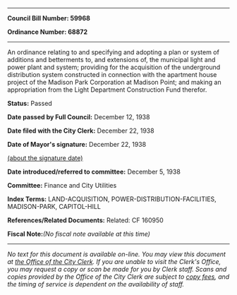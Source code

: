 

********

**Council Bill Number: 59968**
   
**Ordinance Number: 68872**
********

 An ordinance relating to and specifying and adopting a plan or system of additions and betterments to, and extensions of, the municipal light and power plant and system; providing for the acquisition of the underground distribution system constructed in connection with the apartment house project of the Madison Park Corporation at Madison Point; and making an appropriation from the Light Department Construction Fund therefor.

**Status:** Passed
   
**Date passed by Full Council:** December 12, 1938
   
**Date filed with the City Clerk:** December 22, 1938
   
**Date of Mayor's signature:** December 22, 1938
   
[(about the signature date)](/~public/approvaldate.htm)
   
   
   
**Date introduced/referred to committee:** December 5, 1938
   
**Committee:** Finance and City Utilities
   
   
**Index Terms:** LAND-ACQUISITION, POWER-DISTRIBUTION-FACILITIES, MADISON-PARK, CAPITOL-HILL

**References/Related Documents:** Related: CF 160950

**Fiscal Note:**_(No fiscal note available at this time)_
********

_No text for this document is available on-line. You may view this document at [the Office of the City Clerk](http://www.seattle.gov/leg/clerk/contactUs.htm). If you are unable to visit the Clerk's Office, you may request a copy or scan be made for you by Clerk staff. Scans and copies provided by the Office of the City Clerk are subject to [copy fees](http://clerk.seattle.gov/~public/clerkfees.htm), and the timing of service is dependent on the availability of staff._


